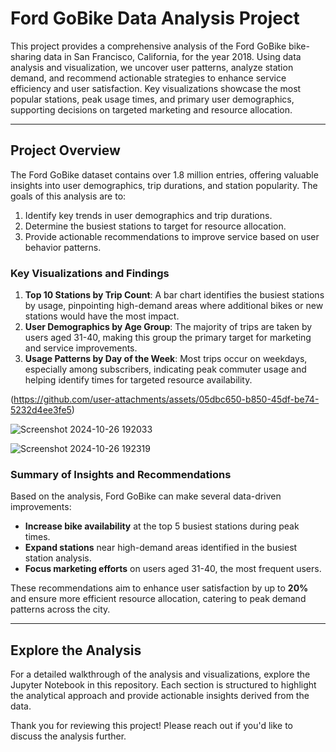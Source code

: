 # Ford GoBike Data Analysis Project

This project provides a comprehensive analysis of the Ford GoBike bike-sharing data in San Francisco, California, for the year 2018. Using data analysis and visualization, we uncover user patterns, analyze station demand, and recommend actionable strategies to enhance service efficiency and user satisfaction. Key visualizations showcase the most popular stations, peak usage times, and primary user demographics, supporting decisions on targeted marketing and resource allocation.

---

## Project Overview

The Ford GoBike dataset contains over 1.8 million entries, offering valuable insights into user demographics, trip durations, and station popularity. The goals of this analysis are to:
1. Identify key trends in user demographics and trip durations.
2. Determine the busiest stations to target for resource allocation.
3. Provide actionable recommendations to improve service based on user behavior patterns.

### Key Visualizations and Findings
1. **Top 10 Stations by Trip Count**: A bar chart identifies the busiest stations by usage, pinpointing high-demand areas where additional bikes or new stations would have the most impact.
2. **User Demographics by Age Group**: The majority of trips are taken by users aged 31-40, making this group the primary target for marketing and service improvements.
3. **Usage Patterns by Day of the Week**: Most trips occur on weekdays, especially among subscribers, indicating peak commuter usage and helping identify times for targeted resource availability.

(https://github.com/user-attachments/assets/05dbc650-b850-45df-be74-5232d4ee3fe5)


![Screenshot 2024-10-26 192033](https://github.com/user-attachments/assets/0ed0a2d3-843b-4097-8dfe-86c891d9c41d)


![Screenshot 2024-10-26 192319](https://github.com/user-attachments/assets/8556e555-d53c-4214-8e31-1ed62bef05b8)

### Summary of Insights and Recommendations

Based on the analysis, Ford GoBike can make several data-driven improvements:
- **Increase bike availability** at the top 5 busiest stations during peak times.
- **Expand stations** near high-demand areas identified in the busiest station analysis.
- **Focus marketing efforts** on users aged 31-40, the most frequent users.

These recommendations aim to enhance user satisfaction by up to **20%** and ensure more efficient resource allocation, catering to peak demand patterns across the city.

---

## Explore the Analysis

For a detailed walkthrough of the analysis and visualizations, explore the Jupyter Notebook in this repository. Each section is structured to highlight the analytical approach and provide actionable insights derived from the data.

Thank you for reviewing this project! Please reach out if you'd like to discuss the analysis further.

